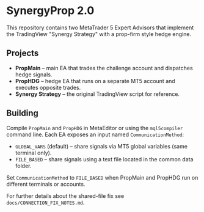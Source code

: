 # SynergyProp 2.0

This repository contains two MetaTrader 5 Expert Advisors that implement the TradingView "Synergy Strategy" with a prop-firm style hedge engine.

## Projects
- **PropMain** – main EA that trades the challenge account and dispatches hedge signals.
- **PropHDG** – hedge EA that runs on a separate MT5 account and executes opposite trades.
- **Synergy Strategy** – the original TradingView script for reference.

## Building
Compile `PropMain` and `PropHDG` in MetaEditor or using the `mql5compiler` command line. Each EA exposes an input named `CommunicationMethod`:

- `GLOBAL_VARS` (default) – share signals via MT5 global variables (same terminal only).
- `FILE_BASED` – share signals using a text file located in the common data folder.

Set `CommunicationMethod` to `FILE_BASED` when PropMain and PropHDG run on different terminals or accounts.

For further details about the shared-file fix see `docs/CONNECTION_FIX_NOTES.md`.
